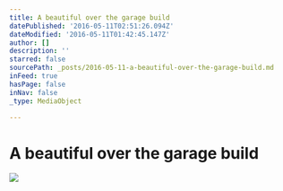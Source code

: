```yaml
---
title: A beautiful over the garage build
datePublished: '2016-05-11T02:51:26.094Z'
dateModified: '2016-05-11T01:42:45.147Z'
author: []
description: ''
starred: false
sourcePath: _posts/2016-05-11-a-beautiful-over-the-garage-build.md
inFeed: true
hasPage: false
inNav: false
_type: MediaObject

---
```

# A beautiful over the garage build
![](https://the-grid-user-content.s3-us-west-2.amazonaws.com/88be65ee-b117-4322-9470-9366b18342e0.jpg)
